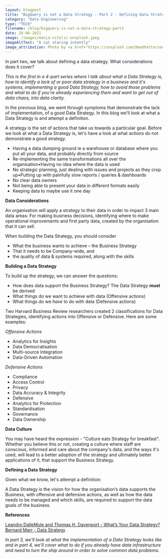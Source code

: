 ```yaml
---
layout: blogpost
title: "BigQuery is not a Data Strategy - Part 2 - Defining Data Strategy"
category: "Data Engineering"
type: "TECH"
filename: /blog/bigquery-is-not-a-data-strategy-part2
date: 28-06-2021
image: /images/manja-vitolic-unsplash.jpeg
imageAltText: "A cat staring intently"
image_attribution: Photo by <a href="https://unsplash.com/@madhatterzone?utm_source=unsplash&utm_medium=referral&utm_content=creditCopyText">Manja Vitolic</a> on <a href="https://unsplash.com/s/photos/nerd-cat?utm_source=unsplash&utm_medium=referral&utm_content=creditCopyText">Unsplash</a>
---
```


In part two, we talk about defining a data strategy. What considerations does it cover?

*This is the first in a 4-part series where I talk about what a Data Strategy is, how to identify a lack of or poor data
strategy in a business and it's systems, implementing a good Data Strategy,
how to avoid those problems and what to do if you're already experiencing them
and want to get out of data chaos, into data clarity.*  

In the previous blog, we went through symptoms that demonstrate the lack of implementation, of a good Data Strategy. 
In this blog we'll look
at what a Data Strategy is and attempt a definition.

A strategy is the set of actions that take us towards a particular goal. Before we look at what a Data Strategy is,
let's have a look at what actions do not demonstrate a good strategy.

* Having a data dumping ground ie a warehouse or database where you put all your data, and probably directly from source
* Re-implementing the same transformations all over the organisation•Having no idea where the data is used
* No strategic planning, just dealing with issues and projects as they crop up•Putting up with painfully slow reports / queries & dashboards
* No clear data owners
* Not being able to present your data in different formats easily
* Keeping data to maybe use it one day


**Data Considerations**

An organisation will apply a strategy to their data in order to impact 3 main data areas:
For making business decisions, identifying where
to make operational improvements and first party data, created by the organisation that it can sell.

When building the Data Strategy, you should consider
* What the business wants to achieve – the Business Strategy 
* That it needs to be Company-wide, and
* the quality of data & systems required, along with the skills


**Building a Data Strategy**

To build up the strategy, we can answer the questions:
* How does data support the Business Strategy? The Data Strategy **must** be derived 
* What things do we want to achieve with data (Offensive actions)
* What things do we _have_ to do with data (Defensive actions)

Two Harvard Business Review researchers created 2 classifications for Data Strategies, identifying actions into
Offensive or Defensive. Here are some examples:

*Offensive Actions*
* Analytics for Insights
* Data Democratisation
* Multi-source Integration
* Data-Driven Automation

*Defensive Actions*
* Compliance
* Access Control
* Privacy
* Data Accuracy & Integrity
* Defensive
* Analytics for Protection
* Standardisation
* Governance
* Data Ownership


**Data Culture**

You may have heard the expression - "Culture eats Strategy for breakfast". Whether you believe this or not,
creating a culture where staff are conscious, informed and care about the company's data, and the ways it's used, 
will lead to a better adoption of the strategy and ultimately better applications of it, that support the 
Business Strategy.


**Defining a Data Strategy**

Given what we know, let's attempt a definition:

A Data Strategy is the vision for how the organisation’s data supports the Business, with offensive and defensive 
actions, as well as how the data needs to be managed and which skills, are required to support the data goals of the
business.


**References**

[Leandro DalleMule and Thomas H. Davenport - What’s Your Data Strategy?](https://hbr.org/2017/05/whats-your-data-strategy)  
[Bernard Marr - Data Strategy](https://www.amazon.co.uk/Data-Strategy-Profit-Analytics-Internet/dp/074947985X)

*In part 3, we'll look at what the implementation of a Data Strategy looks like and in part 4, we'll cover
what to do if you already have data
infrastructure and need to turn the ship around in order to solve common data problems.*